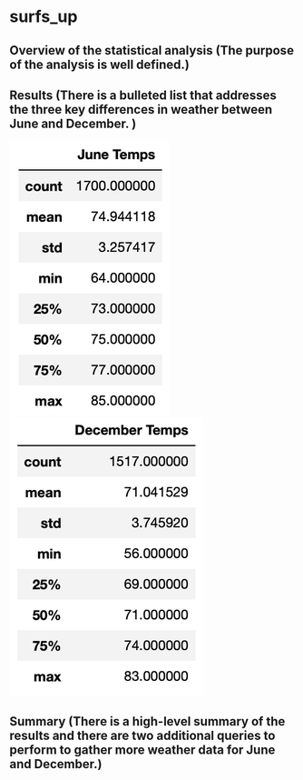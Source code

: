 # surfs_up

## Overview of the statistical analysis (The purpose of the analysis is well defined.)


## Results (There is a bulleted list that addresses the three key differences in weather between June and December. )
![june_temps](june_temps.png)
![dec_temps](dec_temps.png)

## Summary (There is a high-level summary of the results and there are two additional queries to perform to gather more weather data for June and December.)